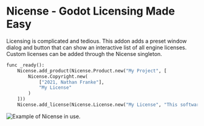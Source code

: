 # Nicense - Godot Licensing Made Easy

Licensing is complicated and tedious. This addon adds a preset window dialog and button that can show an interactive list of all engine licenses. Custom licenses can be added through the Nicense singleton.

```py
func _ready():
	Nicense.add_product(Nicense.Product.new("My Project", [
		Nicense.Copyright.new(
			["2021, Nathan Franke"],
			"My License"
		)
	]))
	Nicense.add_license(Nicense.License.new("My License", "This software shall be used for good, not evil."))
```

![Example of Nicense in use.](https://raw.githubusercontent.com/nathanfranke/nicense/main/addons/nicense/example.png)
